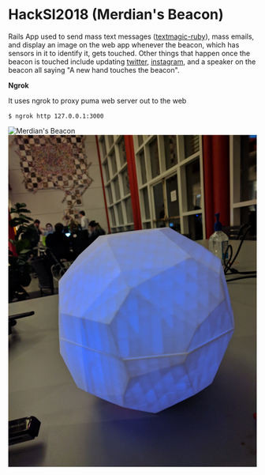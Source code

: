 # HackSI2018 (Merdian's Beacon)

Rails App used to send mass text messages ([textmagic-ruby](https://github.com/textmagic/textmagic-rest-ruby)), mass emails, and display an image on the web app whenever the beacon, which has sensors in it to identify it, gets touched. Other things that happen once the beacon is touched include updating [twitter](https://twitter.com/thebeacon10/), [instagram](https://www.instagram.com/thebeacon_hacksi/), and a speaker on the beacon all saying "A new hand touches the beacon".

**Ngrok**

It uses ngrok to proxy puma web server out to the web

```
$ ngrok http 127.0.0.1:3000
```

![Merdian's Beacon](https://survivinskyrim.files.wordpress.com/2015/11/morc16-8.jpg)
![Our Version](https://github.com/EasyIP2023/hacksi_2018/blob/master/IMG_20181103_193819.jpg)
